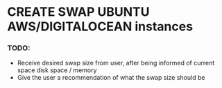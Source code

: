 # CREATE SWAP UBUNTU AWS/DIGITALOCEAN instances

### TODO:

 - Receive desired swap size from user, after being informed of current space disk space / memory
 - Give the user a recommendation of what the swap size should be
